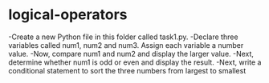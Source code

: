 # logical-operators

-Create a new Python file in this folder called task1.py.
-Declare three variables called num1, num2 and num3. Assign each variable a number value.
-Now, compare num1 and num2 and display the larger value.
-Next, determine whether num1 is odd or even and display the result.
-Next, write a conditional statement to sort the three numbers from largest to smallest

